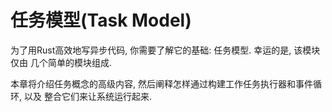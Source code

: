 # 任务模型(Task Model)
为了用Rust高效地写异步代码, 你需要了解它的基础: 任务模型. 幸运的是, 该模块仅由
几个简单的模块组成.

本章将介绍任务概念的高级内容, 然后阐释怎样通过构建工作任务执行器和事件循环, 以及
整合它们来让系统运行起来.
